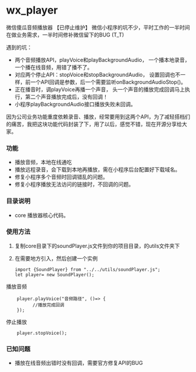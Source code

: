 # wx_player
微信傻瓜音频播放器
【已停止维护】
微信小程序的坑不少，平时工作的一半时间在做业务需求，一半时间修补微信留下的BUG  (T_T)

遇到的坑：
- 两个音频播放API，playVoice和playBackgroundAudio，
一个播本地录音，一个播在线音频，用错了播不了。
- 对应两个停止API：stopVoice和stopBackgroundAudio，
设置回调也不一样，前一个API回调是参数，后一个需要监听onBackgroundAudioStop()。
- 正在播音时，调playVoice再播一个声音，
头一个声音的播放完成回调马上执行，第二个声音播放完成后，没有回调！
- 小程序playBackgroundAudio接口播放失败未回调。

因为公司业务功能重度依赖录音、播放，经常要用到这两个API，为了减轻搭档们的痛苦，我把这块功能代码封装了下，用了以后，感觉不错，现在开源分享给大家。


### 功能
- 播放音频，本地在线通吃
- 播放远程录音，会下载到本地再播放，需在小程序后台配置好下载域名。
- 修复小程序多个音频时回调错乱的问题。
- 修复小程序播放无法访问的链接时，不回调的问题。
### 目录说明
- core 播放器核心代码。

### 使用方法
1. 复制core目录下的soundPlayer.js文件到你的项目目录，的utils文件夹下
2. 在需要地方引入，然后创建一个实例

       import {SoundPlayer} from "../../utils/soundPlayer.js";
       let player= new SoundPlayer();

播放音频

        player.playVoice("音频路径", ()=> {
              //播放完成回调
        });

停止播放

        player.stopVoice();
        
### 已知问题
- 播放在线音频出错时没有回调，需要官方修复API的BUG



